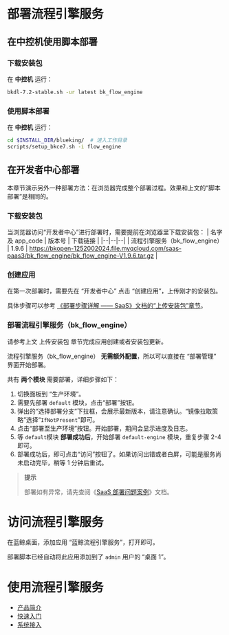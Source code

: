 # 部署流程引擎服务

## 在中控机使用脚本部署
### 下载安装包
在 **中控机** 运行：
``` bash
bkdl-7.2-stable.sh -ur latest bk_flow_engine
```

### 使用脚本部署
在 **中控机** 运行：
``` bash
cd $INSTALL_DIR/blueking/  # 进入工作目录
scripts/setup_bkce7.sh -i flow_engine
```


## 在开发者中心部署
本章节演示另外一种部署方法：在浏览器完成整个部署过程。效果和上文的“脚本部署”是相同的。

### 下载安装包
当浏览器访问“开发者中心”进行部署时，需要提前在浏览器里下载安装包：
| 名字及 app_code | 版本号 | 下载链接 |
|--|--|--|
| 流程引擎服务（bk_flow_engine） | 1.9.6 | https://bkopen-1252002024.file.myqcloud.com/saas-paas3/bk_flow_engine/bk_flow_engine-V1.9.6.tar.gz |


### 创建应用
在第一次部署时，需要先在 “开发者中心” 点击 “创建应用”，上传刚才的安装包。

具体步骤可以参考 [《部署步骤详解 —— SaaS》文档的“上传安装包”章节](manual-install-saas.md#upload-bkce-saas)。


<a id="deploy-bkce-saas-flow_engine" name="deploy-bkce-saas-flow_engine"></a>

### 部署流程引擎服务（bk_flow_engine）
请参考上文 上传安装包 章节完成应用创建或者安装包更新。

流程引擎服务（bk_flow_engine） **无需额外配置**，所以可以直接在 “部署管理” 界面开始部署。

共有 **两个模块** 需要部署，详细步骤如下：
1. 切换面板到 “生产环境”。
2. 需要先部署 `default` 模块，点击“部署”按钮。
3. 弹出的“选择部署分支”下拉框，会展示最新版本，请注意确认。“镜像拉取策略”选择“`IfNotPresent`”即可。
4. 点击“部署至生产环境”按钮。开始部署，期间会显示进度及日志。
5. 等 `default`模块 **部署成功后**，开始部署 `default-engine` 模块，重复步骤 2-4 即可。
6. 部署成功后，即可点击“访问”按钮了。如果访问出错或者白屏，可能是服务尚未启动完毕，稍等 1 分钟后重试。

>**提示**
>
>部署如有异常，请先查阅《[SaaS 部署问题案例](troubles/deploy-saas.md)》文档。

# 访问流程引擎服务
在蓝鲸桌面，添加应用 “蓝鲸流程引擎服务”，打开即可。

部署脚本已经自动将此应用添加到了 `admin` 用户的 “桌面 1”。

# 使用流程引擎服务

* [产品简介](../../BKFlow/1.8/UserGuide/Introduce/introduce.md)
* [快速入门](../../BKFlow/1.8/UserGuide/QuickStart/quick_start.md)
* [系统接入](../../BKFlow/1.8/UserGuide/SystemAccess/system_access.md)
